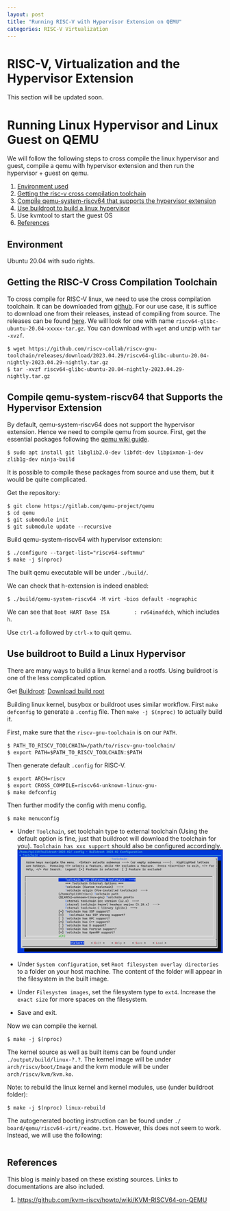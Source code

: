 ```yaml
---
layout: post
title: "Running RISC-V with Hypervisor Extension on QEMU"
categories: RISC-V Virtualization
---
```


# RISC-V, Virtualization and the Hypervisor Extension

This section will be updated soon.

# Running Linux Hypervisor and Linux Guest on QEMU

We will follow the following steps to cross compile the linux hypervisor and guest, compile a qemu with hypervisor extension and then run the hypervisor + guest on qemu.

1. [Environment used](#Environment)
2. [Getting the risc-v cross compilation toolchain](#getting-the-risc-v-cross-compilation-toolchain)
3. [Compile qemu-system-riscv64 that supports the hypervisor extension](#compile-qemu-system-riscv64-that-supports-the-hypervisor-extension)
4. [Use buildroot to build a linux hypervisor](#use-buildroot-to-build-a-linux-hypervisor)
5. Use kvmtool to start the guest OS
6. [References](#references)


## Environment
Ubuntu 20.04 with sudo rights.

## Getting the RISC-V Cross Compilation Toolchain
To cross compile for RISC-V linux, we need to use the cross compilation toolchain. It can be downloaded from [github](#https://github.com/riscv-collab/riscv-gnu-toolchain). For our use case, it is suffice to download one from their releases, instead of compiling from source. The releases can be found [here](#https://github.com/riscv-collab/riscv-gnu-toolchain/tags). We will look for one with name `riscv64-glibc-ubuntu-20.04-xxxxx-tar.gz`. You can download with `wget` and unzip with `tar -xvzf`.

```
$ wget https://github.com/riscv-collab/riscv-gnu-toolchain/releases/download/2023.04.29/riscv64-glibc-ubuntu-20.04-nightly-2023.04.29-nightly.tar.gz
$ tar -xvzf riscv64-glibc-ubuntu-20.04-nightly-2023.04.29-nightly.tar.gz
```

## Compile qemu-system-riscv64 that Supports the Hypervisor Extension
By default, qemu-system-riscv64 does not support the hypervisor extension. Hence we need to compile qemu from source.
First, get the essential packages following the [qemu wiki guide](#https://wiki.qemu.org/Hosts/Linux). 

```
$ sudo apt install git libglib2.0-dev libfdt-dev libpixman-1-dev zlib1g-dev ninja-build
```
It is possible to compile these packages from source and use them, but it would be quite complicated.

Get the repository:
```
$ git clone https://gitlab.com/qemu-project/qemu
$ cd qemu
$ git submodule init
$ git submodule update --recursive
```

Build qemu-system-riscv64 with hypervisor extension:
```
$ ./configure --target-list="riscv64-softmmu"
$ make -j $(nproc)
```
The built qemu executable will be under `./build/`.

We can check that h-extension is indeed enabled:
```
$ ./build/qemu-system-riscv64 -M virt -bios default -nographic
```
We can see that `Boot HART Base ISA        : rv64imafdch`, which includes `h`.

Use `ctrl-a` followed by `ctrl-x` to quit qemu.

## Use buildroot to Build a Linux Hypervisor

There are many ways to build a linux kernel and a rootfs. Using buildroot is one of the less complicated option.

Get [Buildroot](#https://buildroot.org/):
[Download build root](#https://buildroot.org/download.html)

Building linux kernel, busybox or buildroot uses similar workflow. First `make defconfig` to generate a `.config` file. Then `make -j $(nproc)` to actually build it.

First, make sure that the `riscv-gnu-toolchain` is on our `PATH`.
```
$ PATH_TO_RISCV_TOOLCHAIN=/path/to/riscv-gnu-toolchain/
$ export PATH=$PATH_TO_RISCV_TOOLCHAIN:$PATH
```
Then generate default `.config` for RISC-V.
```
$ export ARCH=riscv
$ export CROSS_COMPILE=riscv64-unknown-linux-gnu-
$ make defconfig
```

Then further modify the config with menu config.
```
$ make menuconfig
```
- Under `Toolchain`, set toolchain type to external toolchain (Using the default option is fine, just that buildroot will download the toolchain for you). `Toolchain has xxx support` should also be configured accordingly. ![buildroot-toolchain-menuconfig](/images/RISCV-with-H-extension-QEMU/buildroot_menuconfig_toolchain.png)

- Under `System configuration`, set `Root filesystem overlay directories` to a folder on your host machine. The content of the folder will appear in the filesystem in the built image.

- Under `Filesystem images`, set the filesystem type to `ext4`. Increase the `exact size` for more spaces on the filesystem.

- Save and exit.

Now we can compile the kernel.
```
$ make -j $(nproc)
```

The kernel source as well as built items can be found under `./output/build/linux-?.?`. The kernel image will be under `arch/riscv/boot/Image` and the kvm module will be under `arch/riscv/kvm/kvm.ko`.

Note: to rebuild the linux kernel and kernel modules, use (under buildroot folder):
```
$ make -j $(nproc) linux-rebuild
```

The autogenerated booting instruction can be found under `./ board/qemu/riscv64-virt/readme.txt`. However, this does not seem to work. Instead, we will use the following:
```

```
## References
This blog is mainly based on these existing sources. Links to documentations are also included.

1. https://github.com/kvm-riscv/howto/wiki/KVM-RISCV64-on-QEMU
